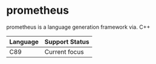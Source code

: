 # prometheus

prometheus is a language generation framework via. C++

| Language | Support Status |
|----------|----------------|
| C89      | Current focus  |


